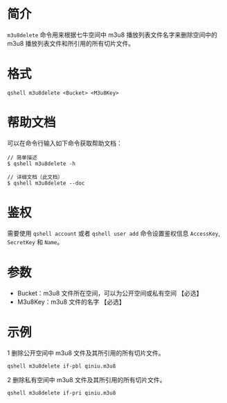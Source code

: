 # 简介
`m3u8delete` 命令用来根据七牛空间中 m3u8 播放列表文件名字来删除空间中的 m3u8 播放列表文件和所引用的所有切片文件。

# 格式
```
qshell m3u8delete <Bucket> <M3u8Key>
``` 

# 帮助文档
可以在命令行输入如下命令获取帮助文档：
```
// 简单描述
$ qshell m3u8delete -h 

// 详细文档（此文档）
$ qshell m3u8delete --doc
```

# 鉴权
需要使用 `qshell account` 或者 `qshell user add` 命令设置鉴权信息 `AccessKey`, `SecretKey` 和 `Name`。

# 参数
- Bucket：m3u8 文件所在空间，可以为公开空间或私有空间 【必选】
- M3u8Key：m3u8 文件的名字 【必选】

# 示例
1 删除公开空间中 m3u8 文件及其所引用的所有切片文件。
```
qshell m3u8delete if-pbl qiniu.m3u8
```

2 删除私有空间中 m3u8 文件及其所引用的所有切片文件。
```
qshell m3u8delete if-pri qiniu.m3u8
```
 